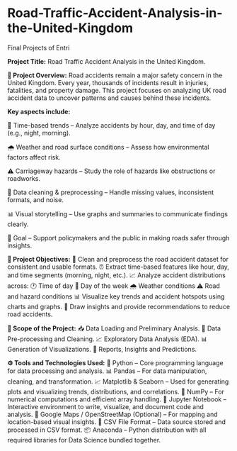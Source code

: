 # Road-Traffic-Accident-Analysis-in-the-United-Kingdom
Final Projects of Entri

**Project Title:**
Road Traffic Accident Analysis in the United Kingdom.

**📝 Project Overview:**
        Road accidents remain a major safety concern in the United Kingdom. Every year, thousands of incidents result in injuries, fatalities, and property damage. This project focuses on analyzing UK road accident data to uncover patterns and causes behind these incidents.


**Key aspects include:**
  
  📅 Time-based trends – Analyze accidents by hour, day, and time of day (e.g., night, morning).

  🌧️ Weather and road surface conditions – Assess how environmental factors affect risk.
  
  ⚠️ Carriageway hazards – Study the role of hazards like obstructions or roadworks.
  
  🧹 Data cleaning & preprocessing – Handle missing values, inconsistent formats, and noise.
  
  📊 Visual storytelling – Use graphs and summaries to communicate findings clearly.
  
  🎯 Goal – Support policymakers and the public in making roads safer through insights.


**🧩 Project Objectives:**
  🧹 Clean and preprocess the road accident dataset for consistent and usable formats.
  ⏰ Extract time-based features like hour, day, and time segments (morning, night, etc.).
  📈 Analyze accident distributions across:
      🕐 Time of day
      📅 Day of the week
      🌧️ Weather conditions
      ⚠️ Road and hazard conditions
  📊 Visualize key trends and accident hotspots using charts and graphs.
  🎯 Draw insights and provide recommendations to reduce road accidents.

**📅 Scope of the Project:**
  📥 Data Loading and Preliminary Analysis.
  🧬 Data Pre-processing and Cleaning.
  📈 Exploratory Data Analysis (EDA).
  📊 Generation of Visualizations.
  📝 Reports, Insights and Predictions.

**⚙️ Tools and Technologies Used:**
  📌 Python – Core programming language for data processing and analysis.
  📊 Pandas – For data manipulation, cleaning, and transformation.
  📈 Matplotlib & Seaborn – Used for generating plots and visualizing trends, distributions, and correlations.
  🧮 NumPy – For numerical computations and efficient array handling.
  🧹 Jupyter Notebook – Interactive environment to write, visualize, and document code and analysis.
  📍 Google Maps / OpenStreetMap (Optional) – For mapping and location-based visual insights.
  📁 CSV File Format – Data source stored and processed in CSV format.
  📦 Anaconda – Python distribution with all required libraries for Data Science bundled together.
